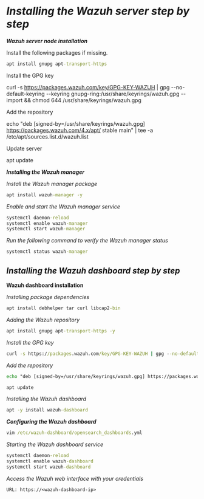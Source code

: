 # _Installing the Wazuh server step by step_

_**Wazuh server node installation**_

Install the following packages if missing.

```cmd
apt install gnupg apt-transport-https
```
Install the GPG key

curl -s https://packages.wazuh.com/key/GPG-KEY-WAZUH | gpg --no-default-keyring --keyring gnupg-ring:/usr/share/keyrings/wazuh.gpg --import && chmod 644 /usr/share/keyrings/wazuh.gpg

Add the repository

echo "deb [signed-by=/usr/share/keyrings/wazuh.gpg] https://packages.wazuh.com/4.x/apt/ stable main" | tee -a /etc/apt/sources.list.d/wazuh.list

Update server

apt update

_**Installing the Wazuh manager**_

_Install the Wazuh manager package_

```cmd
apt install wazuh-manager -y
```

_Enable and start the Wazuh manager service_

```cmd
systemctl daemon-reload
systemctl enable wazuh-manager
systemctl start wazuh-manager
```
_Run the following command to verify the Wazuh manager status_

```cmd
systemctl status wazuh-manager
```

## _Installing the Wazuh dashboard step by step_

**Wazuh dashboard installation**

_Installing package dependencies_

```cmd
apt install debhelper tar curl libcap2-bin
```

_Adding the Wazuh repository_

```cmd
apt install gnupg apt-transport-https -y
```
_Install the GPG key_

```cmd
curl -s https://packages.wazuh.com/key/GPG-KEY-WAZUH | gpg --no-default-keyring --keyring gnupg-ring:/usr/share/keyrings/wazuh.gpg --import && chmod 644 /usr/share/keyrings/wazuh.gpg
```
_Add the repository_

```cmd
echo "deb [signed-by=/usr/share/keyrings/wazuh.gpg] https://packages.wazuh.com/4.x/apt/ stable main" | tee -a /etc/apt/sources.list.d/wazuh.list
```
```cmd
apt update
```
_Installing the Wazuh dashboard_
```cmd
apt -y install wazuh-dashboard
```

**_Configuring the Wazuh dashboard_**
```cmd
vim /etc/wazuh-dashboard/opensearch_dashboards.yml
```
_Starting the Wazuh dashboard service_
```cmd
systemctl daemon-reload
systemctl enable wazuh-dashboard
systemctl start wazuh-dashboard
```

_Access the Wazuh web interface with your credentials_

```URL
URL: https://<wazuh-dashboard-ip>
```
